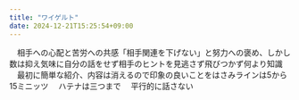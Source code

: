 ```yaml
---
title: "ワイゲルト"
date: 2024-12-21T15:25:54+09:00
---
```

　相手への心配と苦労への共感「相手関連を下げない」と努力への褒め、しかし数は抑え気味に自分の話をせず相手のヒントを見逃さず飛びつかず何より知識
　最初に簡単な紹介、内容は消えるので印象の良いことをはさみラインは5から15ミニッツ
　ハテナは三つまで
　平行的に話さない
　
